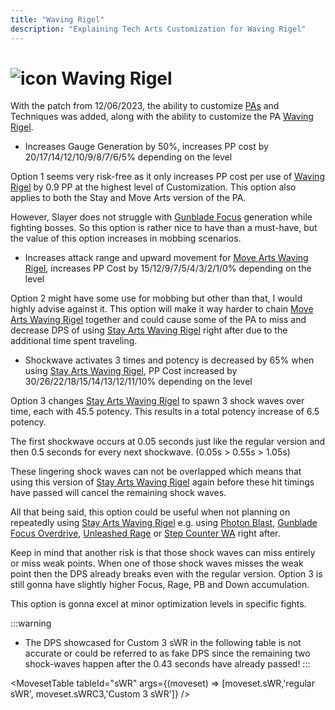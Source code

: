 ```yaml
---
title: "Waving Rigel"
description: "Explaining Tech Arts Customization for Waving Rigel"
---
```


# <img src="/img/38px-NGSUIPhotonArtWavingRigel.png" alt="icon" className="heading-icon"/> Waving Rigel
With the patch from 12/06/2023, the ability to customize [PAs](/moveset/photon-arts) and Techniques was added, along with the ability to customize the PA [Waving Rigel](/moveset/photon-arts#waving-rigel).

<Tabs>
<TabItem value="c1" label="Customization 1 (Recommended)" default>

* Increases Gauge Generation by 50%, increases PP cost by 20/17/14/12/10/9/8/7/6/5% depending on the level

Option 1 seems very risk-free as it only increases PP cost per use of [Waving Rigel](/moveset/photon-arts#waving-rigel) by 0.9 PP at the highest level of Customization. This option also applies to both the Stay and Move Arts version of the PA.

However, Slayer does not struggle with [Gunblade Focus](/skill-tree/skills#gunblade-focus) generation while fighting bosses. So this option is rather nice to have than a must-have, but the value of this option increases in mobbing scenarios.

</TabItem>
<TabItem value="c2" label="Customization 2">

* Increases attack range and upward movement for [Move Arts Waving Rigel](/moveset/photon-arts#mwr), increases PP Cost by 15/12/9/7/5/4/3/2/1/0% depending on the level

Option 2 might have some use for mobbing but other than that, I would highly advise against it. This option will make it way harder to chain [Move Arts Waving Rigel](/moveset/photon-arts#mwr) together and could cause some of the PA to miss and decrease DPS of using [Stay Arts Waving Rigel](/moveset/photon-arts#swr) right after due to the additional time spent traveling.

</TabItem>
<TabItem value="c3" label="Customization 3">

* Shockwave activates 3 times and potency is decreased by 65% when using [Stay Arts Waving Rigel](/moveset/photon-arts#swr), PP Cost increased by 30/26/22/18/15/14/13/12/11/10% depending on the level

Option 3 changes [Stay Arts Waving Rigel](/moveset/photon-arts#swr) to spawn 3 shock waves over time, each with 45.5 potency. This results in a total potency increase of 6.5 potency.

The first shockwave occurs at 0.05 seconds just like the regular version and then 0.5 seconds for every next shockwave. (0.05s > 0.55s > 1.05s)

These lingering shock waves can not be overlapped which means that using this version of [Stay Arts Waving Rigel](/moveset/photon-arts#swr) again before these hit timings have passed will cancel the remaining shock waves.

All that being said, this option could be useful when not planning on repeatedly using [Stay Arts Waving Rigel](/moveset/photon-arts#swr) e.g. using [Photon Blast](/moveset/photon-blast), [Gunblade Focus Overdrive](/moveset/active-skills#gunblade-focus-overdrive), [Unleashed Rage](/moveset/active-skills#gunblade-focus-overdrive) or [Step Counter WA](/moveset/counters#stepc-wa) right after.

Keep in mind that another risk is that those shock waves can miss entirely or miss weak points. When one of those shock waves misses the weak point then the DPS already breaks even with the regular version. Option 3 is still gonna have slightly higher Focus, Rage, PB and Down accumulation.

This option is gonna excel at minor optimization levels in specific fights.

:::warning
* The DPS showcased for Custom 3 sWR in the following table is not accurate or could be referred to as fake DPS since the remaining two shock-waves happen after the 0.43 seconds have already passed!
:::

<MovesetTable tableId="sWR" args={(moveset) => [moveset.sWR,'regular sWR', moveset.sWRC3,'Custom 3 sWR']} />

</TabItem>
</Tabs>